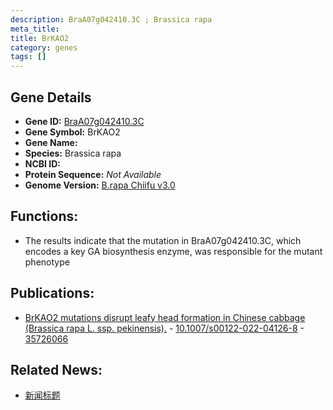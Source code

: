 ```yaml
---
description: BraA07g042410.3C ; Brassica rapa
meta_title:
title: BrKAO2
category: genes
tags: []
---
```


## Gene Details
- **Gene ID:**	[BraA07g042410.3C](https://www.maizegdb.org/gene_center/gene/BraA07g042410.3C)
- **Gene Symbol:** BrKAO2
- **Gene Name:** 
- **Species:** Brassica rapa
- **NCBI ID:** [  ]()
- **Protein Sequence:** *Not Available*
- **Genome Version:** [B.rapa Chiifu v3.0]()

## Functions:
   - The results indicate that the mutation in BraA07g042410.3C, which encodes a key GA biosynthesis enzyme, was responsible for the mutant phenotype

## Publications:
   - [BrKAO2 mutations disrupt leafy head formation in Chinese cabbage (Brassica rapa L. ssp. pekinensis).]( https://link.springer.com/article/10.1007/s00122-022-04126-8 ) - [10.1007/s00122-022-04126-8]( https://link.springer.com/article/10.1007/s00122-022-04126-8 ) - [35726066](https://pubmed.ncbi.nlm.nih.gov/35726066/)

## Related News:
   - [新闻标题](https://mp.weixin.qq.com/s?__biz=Mzg3MDEwNDEyMg==&mid=2247531875&idx=8&sn=5053c7fc31d6a598538c7105715009f5&chksm=ce90d036f9e759206243cc138fb197fc92c19e152135e783cabdf75ebd38707a1cf56fafa006&scene=27#wechat_redirect)
